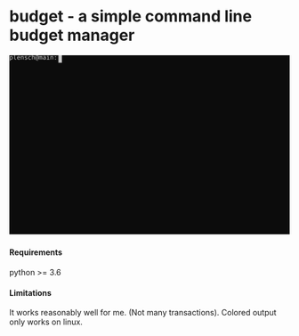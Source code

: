 # budget - a simple command line budget manager
![Animated Introduction](./img/intro.svg)

#### Requirements
python >= 3.6

#### Limitations
It works reasonably well for me. (Not many transactions).
Colored output only works on linux.
